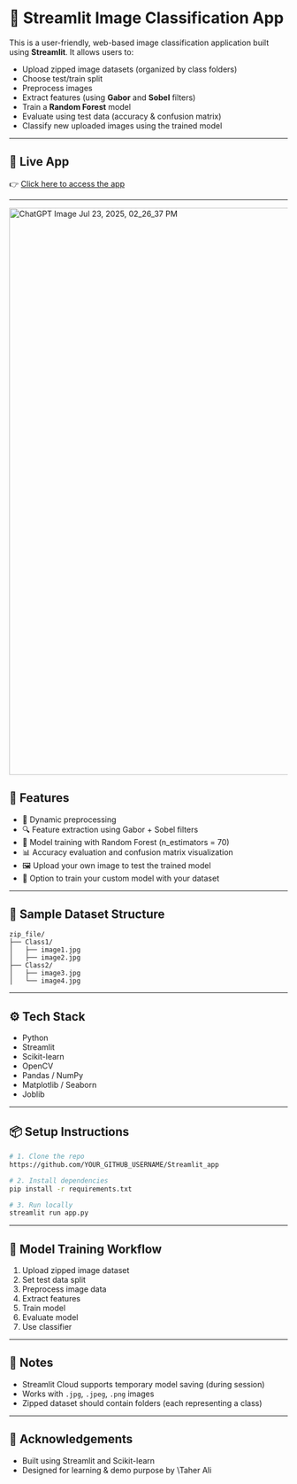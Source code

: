 # 🧠 Streamlit Image Classification App

This is a user-friendly, web-based image classification application built using **Streamlit**. It allows users to:

* Upload zipped image datasets (organized by class folders)
* Choose test/train split
* Preprocess images
* Extract features (using **Gabor** and **Sobel** filters)
* Train a **Random Forest** model
* Evaluate using test data (accuracy & confusion matrix)
* Classify new uploaded images using the trained model

---

## 🚀 Live App

👉 [Click here to access the app](https://image-classification-project.streamlit.app/)

---

<img width="1536" height="1024" alt="ChatGPT Image Jul 23, 2025, 02_26_37 PM" src="https://github.com/user-attachments/assets/299438b0-bd2f-45f6-9e63-794f962c12db" />


## 📁 Features

* 🔄 Dynamic preprocessing
* 🔍 Feature extraction using Gabor + Sobel filters
* 🌲 Model training with Random Forest (n\_estimators = 70)
* 📊 Accuracy evaluation and confusion matrix visualization
* 🖼️ Upload your own image to test the trained model
* 🧠 Option to train your custom model with your dataset

---

## 🧪 Sample Dataset Structure

```
zip_file/
├── Class1/
│   ├── image1.jpg
│   ├── image2.jpg
├── Class2/
│   ├── image3.jpg
│   └── image4.jpg
```

---

## ⚙️ Tech Stack

* Python
* Streamlit
* Scikit-learn
* OpenCV
* Pandas / NumPy
* Matplotlib / Seaborn
* Joblib

---

## 📦 Setup Instructions

```bash
# 1. Clone the repo
https://github.com/YOUR_GITHUB_USERNAME/Streamlit_app

# 2. Install dependencies
pip install -r requirements.txt

# 3. Run locally
streamlit run app.py
```

---

## 🧠 Model Training Workflow

1. Upload zipped image dataset
2. Set test data split
3. Preprocess image data
4. Extract features
5. Train model
6. Evaluate model
7. Use classifier

---

## 📌 Notes

* Streamlit Cloud supports temporary model saving (during session)
* Works with `.jpg`, `.jpeg`, `.png` images
* Zipped dataset should contain folders (each representing a class)

---

## 🙌 Acknowledgements

* Built using Streamlit and Scikit-learn
* Designed for learning & demo purpose by \Taher Ali
